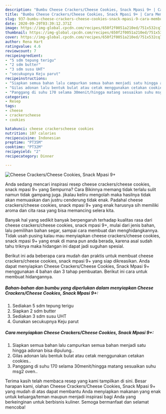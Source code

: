 ```yaml
---
description: "Bumbu Cheese Crackers/Cheese Cookies, Snack Mpasi 9+ | Cara Membuat Cheese Crackers/Cheese Cookies, Snack Mpasi 9+ Yang Mudah Dan Praktis"
title: "Bumbu Cheese Crackers/Cheese Cookies, Snack Mpasi 9+ | Cara Membuat Cheese Crackers/Cheese Cookies, Snack Mpasi 9+ Yang Mudah Dan Praktis"
slug: 937-bumbu-cheese-crackers-cheese-cookies-snack-mpasi-9-cara-membuat-cheese-crackers-cheese-cookies-snack-mpasi-9-yang-mudah-dan-praktis
date: 2020-09-29T03:39:12.371Z
image: https://img-global.cpcdn.com/recipes/650f2f0051a210ed/751x532cq70/cheese-crackerscheese-cookies-snack-mpasi-9-foto-resep-utama.jpg
thumbnail: https://img-global.cpcdn.com/recipes/650f2f0051a210ed/751x532cq70/cheese-crackerscheese-cookies-snack-mpasi-9-foto-resep-utama.jpg
cover: https://img-global.cpcdn.com/recipes/650f2f0051a210ed/751x532cq70/cheese-crackerscheese-cookies-snack-mpasi-9-foto-resep-utama.jpg
author: Rena Hart
ratingvalue: 4.6
reviewcount: 7
recipeingredient:
- "5 sdm tepung terigu"
- "2 sdm butter"
- "3 sdm susu UHT"
- "secukupnya Keju parut"
recipeinstructions:
- "Siapkan semua bahan lalu campurkan semua bahan menjadi satu hingga adonan bisa dipulung.."
- "Gilas adonan lalu bentuk bulat atau cetak menggunakan cetakan cookies.."
- "Panggang di suhu 170 selama 30menit/hingga matang sesuaikan suhu msg2 oven.."
categories:
- Resep
tags:
- cheese
- crackerscheese
- cookies

katakunci: cheese crackerscheese cookies 
nutrition: 107 calories
recipecuisine: Indonesian
preptime: "PT35M"
cooktime: "PT32M"
recipeyield: "2"
recipecategory: Dinner

---
```



![Cheese Crackers/Cheese Cookies, Snack Mpasi 9+](https://img-global.cpcdn.com/recipes/650f2f0051a210ed/751x532cq70/cheese-crackerscheese-cookies-snack-mpasi-9-foto-resep-utama.jpg)

Anda sedang mencari inspirasi resep cheese crackers/cheese cookies, snack mpasi 9+ yang Sempurna? Cara Bikinnya memang tidak terlalu sulit namun tidak gampang juga. jikalau keliru mengolah maka hasilnya tidak akan memuaskan dan justru cenderung tidak enak. Padahal cheese crackers/cheese cookies, snack mpasi 9+ yang enak harusnya sih memiliki aroma dan cita rasa yang bisa memancing selera kita.

Banyak hal yang sedikit banyak berpengaruh terhadap kualitas rasa dari cheese crackers/cheese cookies, snack mpasi 9+, mulai dari jenis bahan, lalu pemilihan bahan segar, sampai cara membuat dan menghidangkannya. Tidak usah pusing kalau mau menyiapkan cheese crackers/cheese cookies, snack mpasi 9+ yang enak di mana pun anda berada, karena asal sudah tahu triknya maka hidangan ini dapat jadi suguhan spesial.




Berikut ini ada beberapa cara mudah dan praktis untuk membuat cheese crackers/cheese cookies, snack mpasi 9+ yang siap dikreasikan. Anda dapat menyiapkan Cheese Crackers/Cheese Cookies, Snack Mpasi 9+ menggunakan 4 bahan dan 3 tahap pembuatan. Berikut ini cara untuk membuat hidangannya.

<!--inarticleads1-->

##### Bahan-bahan dan bumbu yang diperlukan dalam menyiapkan Cheese Crackers/Cheese Cookies, Snack Mpasi 9+:

1. Sediakan 5 sdm tepung terigu
1. Siapkan 2 sdm butter
1. Sediakan 3 sdm susu UHT
1. Gunakan secukupnya Keju parut




<!--inarticleads2-->

##### Cara menyiapkan Cheese Crackers/Cheese Cookies, Snack Mpasi 9+:

1. Siapkan semua bahan lalu campurkan semua bahan menjadi satu hingga adonan bisa dipulung..
1. Gilas adonan lalu bentuk bulat atau cetak menggunakan cetakan cookies..
1. Panggang di suhu 170 selama 30menit/hingga matang sesuaikan suhu msg2 oven..




Terima kasih telah membaca resep yang kami tampilkan di sini. Besar harapan kami, olahan Cheese Crackers/Cheese Cookies, Snack Mpasi 9+ yang mudah di atas dapat membantu Anda menyiapkan makanan yang enak untuk keluarga/teman maupun menjadi inspirasi bagi Anda yang berkeinginan untuk berbisnis kuliner. Semoga bermanfaat dan selamat mencoba!
